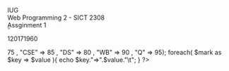 IUG  
Web Programming 2 - SICT 2308  
ِِAssginment 1  

120171960
<?php 
	$mark = array("MS" => 75 , "CSE" => 85 , "DS" => 80 , "WB" =>  90 ,  "Q" => 95);
    foreach( $mark as $key => $value ){
		echo $key."=>".$value."\t";
	}	
?>
